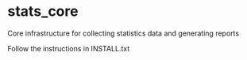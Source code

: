 stats_core
==========

Core infrastructure for collecting statistics data and generating reports

Follow the instructions in INSTALL.txt 
